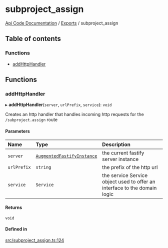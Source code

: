 # subproject\_assign
 
[Api Code Documentation](../README.md) / [Exports](../modules.md) / subproject\_assign

## Table of contents

### Functions

- [addHttpHandler](subproject_assign.md#addhttphandler)

## Functions

### addHttpHandler

▸ **addHttpHandler**(`server`, `urlPrefix`, `service`): `void`

Creates an http handler that handles incoming http requests for the `/subproject.assign` route

#### Parameters

| Name | Type | Description |
| :------ | :------ | :------ |
| `server` | [`AugmentedFastifyInstance`](../interfaces/types.AugmentedFastifyInstance.md) | the current fastify server instance |
| `urlPrefix` | `string` | the prefix of the http url |
| `service` | `Service` | the service Service object used to offer an interface to the domain logic |

#### Returns

`void`

#### Defined in

[src/subproject_assign.ts:124](https://github.com/openkfw/TruBudget/blob/90402cb/api/src/subproject_assign.ts#L124)
